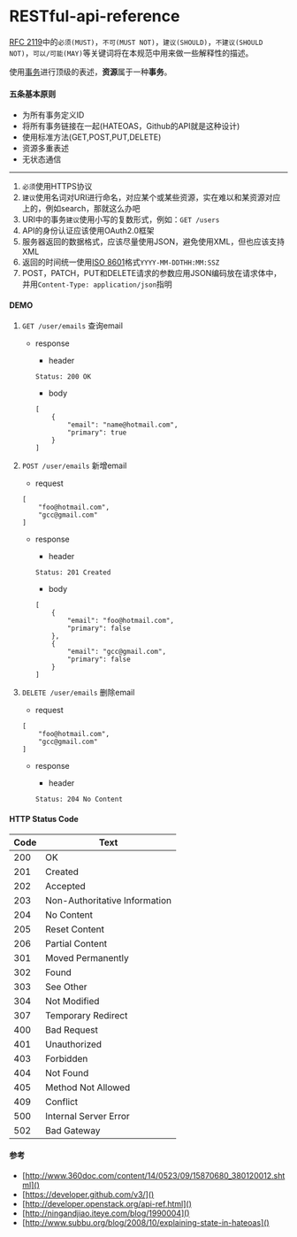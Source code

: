 RESTful-api-reference
=====================

[RFC 2119][]中的`必须(MUST)`，`不可(MUST NOT)`，`建议(SHOULD)`，`不建议(SHOULD NOT)`，`可以/可能(MAY)`等关键词将在本规范中用来做一些解释性的描述。

使用[事务][]进行顶级的表述，**资源**属于一种**事务**。

[RFC 2119]: http://www.ietf.org/rfc/rfc2119.txt
[事务]: http://www.infoq.com/cn/articles/rest-introduction/
[ISO 8601]: https://www.ietf.org/rfc/rfc3339.txt

#### 五条基本原则
* 为所有事务定义ID
* 将所有事务链接在一起(HATEOAS，Github的API就是这种设计)
* 使用标准方法(GET,POST,PUT,DELETE)
* 资源多重表述
* 无状态通信

---

1. `必须`使用HTTPS协议
1. `建议`使用名词对URI进行命名，对应某个或某些资源，实在难以和某资源对应上的，例如search，那就这么办吧
1. URI中的事务`建议`使用小写的复数形式，例如：`GET /users`
1. API的身份认证应该使用OAuth2.0框架
1. 服务器返回的数据格式，应该尽量使用JSON，避免使用XML，但也应该支持XML
2. 返回的时间统一使用[ISO 8601][]格式`YYYY-MM-DDTHH:MM:SSZ`
3. POST，PATCH，PUT和DELETE请求的参数应用JSON编码放在请求体中，并用`Content-Type: application/json`指明



#### DEMO
1. `GET /user/emails` 查询email

    * response
        * header
    
        ```
        Status: 200 OK
        ```
            
        * body
          
        ```
        [
            {
                "email": "name@hotmail.com",
                "primary": true
            }
        ]
        ```
        
2. `POST /user/emails` 新增email
    * request
    
    ```
    [
        "foo@hotmail.com",
        "gcc@gmail.com"
    ]
    ```
    * response
        * header
        
        ```
        Status: 201 Created
        ```
        
        * body
        
        ```
        [
            {
                "email": "foo@hotmail.com",
                "primary": false
            },
            {
                "email": "gcc@gmail.com",
                "primary": false
            }
        ]
        ```
        
3. `DELETE /user/emails` 删除email
    * request
    
    ```
    [
        "foo@hotmail.com",
        "gcc@gmail.com"
    ]
    ```
    
    * response
        * header
        
        ```
        Status: 204 No Content
        ```

#### HTTP Status Code
Code | Text
---- | ----
200  | OK
201  | Created
202  | Accepted
203  | Non-Authoritative Information
204  | No Content
205  | Reset Content
206  | Partial Content
301  | Moved Permanently
302  | Found
303  | See Other
304  | Not Modified
307  | Temporary Redirect
400  | Bad Request
401  | Unauthorized
403  | Forbidden
404  | Not Found
405  | Method Not Allowed
409  | Conflict
500  | Internal Server Error
502  | Bad Gateway



#### 参考
* [http://www.360doc.com/content/14/0523/09/15870680_380120012.shtml]()
* [https://developer.github.com/v3/]()
* [http://developer.openstack.org/api-ref.html]()
* [http://ningandjiao.iteye.com/blog/1990004]()
* [http://www.subbu.org/blog/2008/10/explaining-state-in-hateoas]()


<script src="http://cdnjs.cloudflare.com/ajax/libs/highlight.js/8.1/highlight.min.js"></script>
<link rel="stylesheet" href="http://cdnjs.cloudflare.com/ajax/libs/highlight.js/8.1/styles/github.min.css">
<script>
  hljs.initHighlightingOnLoad();
</script>